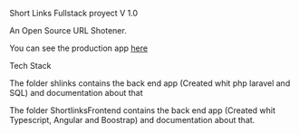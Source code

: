 Short Links Fullstack proyect V 1.0 

An Open Source URL Shotener.

You can see the production app [here](https://sh-link.web.app/)

Tech Stack 

The folder shlinks contains the back end app (Created whit php laravel and SQL) and documentation about that

The folder ShortlinksFrontend contains the back end app (Created whit Typescript, Angular and Boostrap) and documentation about that.